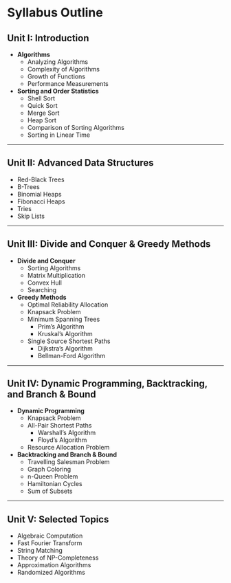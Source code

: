 # Syllabus Outline

## **Unit I: Introduction**
- **Algorithms**  
  - Analyzing Algorithms  
  - Complexity of Algorithms  
  - Growth of Functions  
  - Performance Measurements  
- **Sorting and Order Statistics**  
  - Shell Sort  
  - Quick Sort  
  - Merge Sort  
  - Heap Sort  
  - Comparison of Sorting Algorithms  
  - Sorting in Linear Time  

---

## **Unit II: Advanced Data Structures**
- Red-Black Trees  
- B-Trees  
- Binomial Heaps  
- Fibonacci Heaps  
- Tries  
- Skip Lists  

---

## **Unit III: Divide and Conquer & Greedy Methods**
- **Divide and Conquer**  
  - Sorting Algorithms  
  - Matrix Multiplication  
  - Convex Hull  
  - Searching  
- **Greedy Methods**  
  - Optimal Reliability Allocation  
  - Knapsack Problem  
  - Minimum Spanning Trees  
    - Prim’s Algorithm  
    - Kruskal’s Algorithm  
  - Single Source Shortest Paths  
    - Dijkstra’s Algorithm  
    - Bellman-Ford Algorithm  

---

## **Unit IV: Dynamic Programming, Backtracking, and Branch & Bound**
- **Dynamic Programming**  
  - Knapsack Problem  
  - All-Pair Shortest Paths  
    - Warshall’s Algorithm  
    - Floyd’s Algorithm  
  - Resource Allocation Problem  
- **Backtracking and Branch & Bound**  
  - Travelling Salesman Problem  
  - Graph Coloring  
  - n-Queen Problem  
  - Hamiltonian Cycles  
  - Sum of Subsets  

---

## **Unit V: Selected Topics**
- Algebraic Computation  
- Fast Fourier Transform  
- String Matching  
- Theory of NP-Completeness  
- Approximation Algorithms  
- Randomized Algorithms  
